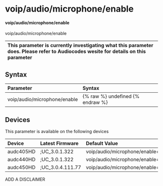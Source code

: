 ﻿---
description: voip/audio/microphone/enable
search: false
---

# voip/audio/microphone/enable

#### voip/audio/microphone/enable

voip/audio/microphone/enable


| This parameter is currently investigating what this parameter does. Please refer to Audiocodes wesite for details on this parameter | 
| :--- |

## Syntax
| Parameter | Syntax |
| :--- | :--- |
|voip/audio/microphone/enable | {% raw %} undefined {% endraw %}|

## Devices
This parameter is available on the following devices

| Device | Latest Firmware | Default Value |
|:---|:---|:---|
| audc405HD | ;UC_3.0.1.322 | voip/audio/microphone/enable=1 
| audc440HD | ;UC_3.0.1.322 | voip/audio/microphone/enable=1 
| audc450HD | ;UC_3.0.4.111.77 | voip/audio/microphone/enable=1 

ADD A DISCLAIMER
